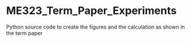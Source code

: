 # ME323_Term_Paper_Experiments
Python source code to create the figures and the calculation as shown in the term paper
